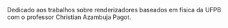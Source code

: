 Dedicado aos trabalhos sobre renderizadores baseados em física da UFPB com o professor Christian Azambuja Pagot.

